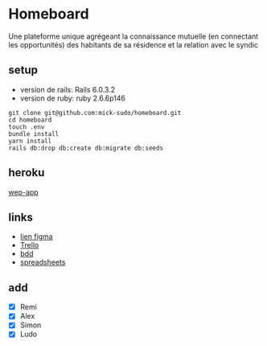 
# Homeboard

Une plateforme unique agrégeant la connaissance mutuelle (en connectant les opportunités) des habitants de sa résidence et la relation avec le syndic

## setup

- version de rails: Rails 6.0.3.2
- version de ruby: ruby 2.6.6p146 

```
git clone git@github.com:mick-sudo/homeboard.git
cd homeboard 
touch .env
bundle install
yarn install
rails db:drop db:create db:migrate db:seeds
```

## heroku

[wep-app](https://home-board.herokuapp.com/)

## links

- [lien figma](https://www.figma.com/proto/ETHs1rgbFEnY64NVVrvfJm/Homeboard?node-id=1%3A2)
- [Trello](https://trello.com/b/QBObGjcY/homeboard)
- [bdd](https://kitt.lewagon.com/db/14069)
- [spreadsheets](https://docs.google.com/spreadsheets/d/1uQmHpWcTOJ0oBg_91ao6wxLe9Mqg9thzpSSVwoxEVcI/edit#gid=0)

## add

- [x] Remi
- [x] Alex
- [x] Simon
- [x] Ludo